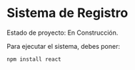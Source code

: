 <h1> Sistema de Registro </h1>

Estado de proyecto: En Construcción.

Para ejecutar el sistema, debes poner:

```npm install react```
